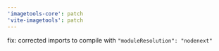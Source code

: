```yaml
---
'imagetools-core': patch
'vite-imagetools': patch
---
```


fix: corrected imports to compile with `"moduleResolution": "nodenext"`
